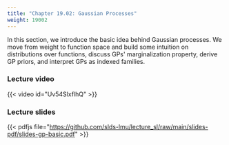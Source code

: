 ```yaml
---
title: "Chapter 19.02: Gaussian Processes"
weight: 19002
---
```

In this section, we introduce the basic idea behind Gaussian processes. We move from weight to function space and build some intuition on distributions over functions, discuss GPs' marginalization property, derive GP priors, and interpret GPs as indexed families.  

<!--more-->

### Lecture video

{{< video id="Uv54SlxflhQ" >}}

### Lecture slides

{{< pdfjs file="https://github.com/slds-lmu/lecture_sl/raw/main/slides-pdf/slides-gp-basic.pdf" >}}
